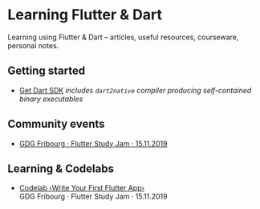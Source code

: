 # Learning Flutter & Dart

Learning using Flutter & Dart – articles, useful resources, courseware, personal notes.

## Getting started

* [Get Dart SDK](https://dart.dev/get-dart) _includes `dart2native` compiler producing self-contained binary executables_

## Community events

* [GDG Fribourg · Flutter Study Jam · 15.11.2019](community/20191115-flutter-study-jam/README.md)

## Learning & Codelabs

* [Codelab ‹Write Your First Flutter App›](https://github.com/olange/learning-flutter/issues/1)  
  GDG Fribourg · Flutter Study Jam · 15.11.2019
